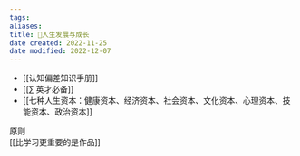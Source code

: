 ```yaml
---
tags: 
aliases: 
title: 🌈人生发展与成长
date created: 2022-11-25
date modified: 2022-12-07
---
```


- [[认知偏差知识手册]]  
- [[∑ 英才必备]]  
- [[七种人生资本：健康资本、经济资本、社会资本、文化资本、心理资本、技能资本、政治资本]]  

原则  
[[比学习更重要的是作品]]
